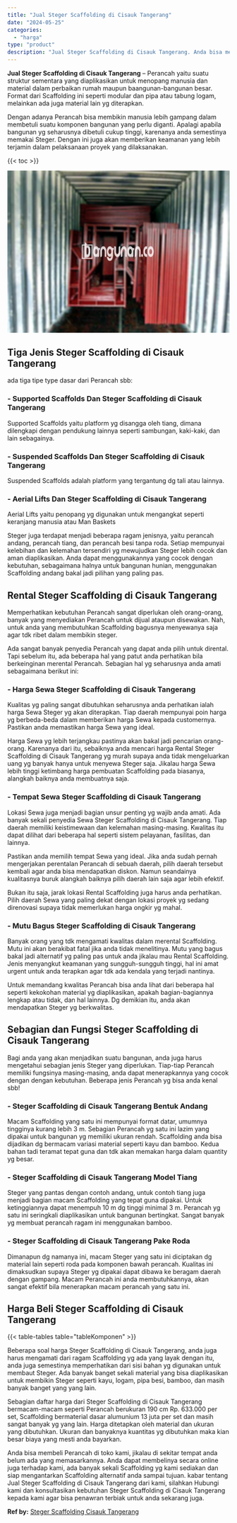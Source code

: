 ```yaml
---
title: "Jual Steger Scaffolding di Cisauk Tangerang"
date: "2024-05-25"
categories: 
  - "harga"
type: "product"
description: "Jual Steger Scaffolding di Cisauk Tangerang. Anda bisa membeli Perancah di toko kami, jikalau di sekitar tempat anda belum ada yang memasarkannya. Anda dapat..."
---
```


**Jual Steger Scaffolding di Cisauk Tangerang** – Perancah yaitu suatu struktur sementara yang diaplikasikan untuk menopang manusia dan material dalam perbaikan rumah maupun baangunan-bangunan besar. Format dari Scaffolding ini seperti modular dan pipa atau tabung logam, melainkan ada juga material lain yg diterapkan.

Dengan adanya Perancah bisa membikin manusia lebih gampang dalam membetuli suatu komponen bangunan yang perlu diganti. Apalagi apabila bangunan yg seharusnya dibetuli cukup tinggi, karenanya anda semestinya memakai Steger. Dengan ini juga akan memberikan keamanan yang lebih terjamin dalam pelaksanaan proyek yang dilaksanakan.

{{< toc >}}

![Jual Steger Scaffolding di Cisauk Tangerang](/images/sewa-scaffolding-steger-15.png)

## Tiga Jenis Steger Scaffolding di Cisauk Tangerang

ada tiga tipe type dasar dari Perancah sbb:

### \- Supported Scaffolds Dan Steger Scaffolding di Cisauk Tangerang

Supported Scaffolds yaitu platform yg disangga oleh tiang, dimana dilengkapi dengan pendukung lainnya seperti sambungan, kaki-kaki, dan lain sebagainya.

### \- Suspended Scaffolds Dan Steger Scaffolding di Cisauk Tangerang

Suspended Scaffolds adalah platform yang tergantung dg tali atau lainnya.

### \- Aerial Lifts Dan Steger Scaffolding di Cisauk Tangerang

Aerial Lifts yaitu penopang yg digunakan untuk mengangkat seperti keranjang manusia atau Man Baskets

Steger juga terdapat menjadi beberapa ragam jenisnya, yaitu perancah andang, perancah tiang, dan perancah besi tanpa roda. Setiap mempunyai kelebihan dan kelemahan tersendiri yg mewujudkan Steger lebih cocok dan aman diaplikasikan. Anda dapat menggunakannya yang cocok dengan kebutuhan, sebagaimana halnya untuk bangunan hunian, menggunakan Scaffolding andang bakal jadi pilihan yang paling pas.

## Rental Steger Scaffolding di Cisauk Tangerang

Memperhatikan kebutuhan Perancah sangat diperlukan oleh orang-orang, banyak yang menyediakan Perancah untuk dijual ataupun disewakan. Nah, untuk anda yang membutuhkan Scaffolding bagusnya menyewanya saja agar tdk ribet dalam membikin steger.

Ada sangat banyak penyedia Perancah yang dapat anda pilih untuk dirental. Tapi sebelum itu, ada beberapa hal yang patut anda perhatikan bila berkeinginan merental Perancah. Sebagian hal yg seharusnya anda amati sebagaimana berikut ini:

### \- Harga Sewa Steger Scaffolding di Cisauk Tangerang

Kualitas yg paling sangat dibutuhkan seharusnya anda perhatikan ialah harga Sewa Steger yg akan diterapkan. Tiap daerah mempunyai poin harga yg berbeda-beda dalam memberikan harga Sewa kepada customernya. Pastikan anda memastikan harga Sewa yang ideal.

Harga Sewa yg lebih terjangkau pastinya akan bakal jadi pencarian orang-orang. Karenanya dari itu, sebaiknya anda mencari harga Rental Steger Scaffolding di Cisauk Tangerang yg murah supaya anda tidak mengeluarkan uang yg banyak hanya untuk menyewa Steger saja. Jikalau harga Sewa lebih tinggi ketimbang harga pembuatan Scaffolding pada biasanya, alangkah baiknya anda membuatnya saja.

### \- Tempat Sewa Steger Scaffolding di Cisauk Tangerang

Lokasi Sewa juga menjadi bagian unsur penting yg wajib anda amati. Ada banyak sekali penyedia Sewa Steger Scaffolding di Cisauk Tangerang. Tiap daerah memiliki keistimewaan dan kelemahan masing-masing. Kwalitas itu dapat dilihat dari beberapa hal seperti sistem pelayanan, fasilitas, dan lainnya.

Pastikan anda memilih tempat Sewa yang ideal. Jika anda sudah pernah mengerjakan perentalan Perancah di sebuah daerah, pilih daerah tersebut kembali agar anda bisa mendapatkan diskon. Namun seandainya kualitasnya buruk alangkah baiknya pilih daerah lain saja agar lebih efektif.

Bukan itu saja, jarak lokasi Rental Scaffolding juga harus anda perhatikan. Pilih daerah Sewa yang paling dekat dengan lokasi proyek yg sedang direnovasi supaya tidak memerlukan harga ongkir yg mahal.

### \- Mutu Bagus Steger Scaffolding di Cisauk Tangerang

Banyak orang yang tdk mengamati kwalitas dalam merental Scaffolding. Mutu ini akan berakibat fatal jika anda tidak menelitinya. Mutu yang bagus bakal jadi alternatif yg paling pas untuk anda jikalau mau Rental Scaffolding. Jenis menyangkut keamanan yang sungguh-sungguh tinggi, hal ini amat urgent untuk anda terapkan agar tdk ada kendala yang terjadi nantinya.

Untuk memandang kwalitas Perancah bisa anda lihat dari beberapa hal seperti kekokohan material yg diaplikasikan, apakah bagian-bagiannya lengkap atau tidak, dan hal lainnya. Dg demikian itu, anda akan mendapatkan Steger yg berkwalitas.

## Sebagian dan Fungsi Steger Scaffolding di Cisauk Tangerang

Bagi anda yang akan menjadikan suatu bangunan, anda juga harus mengetahui sebagian jenis Steger yang diperlukan. Tiap-tiap Perancah memiliki fungsinya masing-masing, anda dapat menerapkannya yang cocok dengan dengan kebutuhan. Beberapa jenis Perancah yg bisa anda kenal sbb!

### \- Steger Scaffolding di Cisauk Tangerang Bentuk Andang

Macam Scaffolding yang satu ini mempunyai format datar, umumnya tingginya kurang lebih 3 m. Sebagian Perancah yg satu ini lazim yang dipakai untuk bangunan yg memiliki ukuran rendah. Scaffolding anda bisa dijadikan dg bermacam variasi material seperti kayu dan bamboo. Kedua bahan tadi teramat tepat guna dan tdk akan memakan harga dalam quantity yg besar.

### \- Steger Scaffolding di Cisauk Tangerang Model Tiang

Steger yang pantas dengan contoh andang, untuk contoh tiang juga menjadi bagian macam Scaffolding yang tepat guna dipakai. Untuk ketinggiannya dapat menempuh 10 m dg tinggi minimal 3 m. Perancah yg satu ini seringkali diaplikasikan untuk bangunan bertingkat. Sangat banyak yg membuat perancah ragam ini menggunakan bamboo.

### \- Steger Scaffolding di Cisauk Tangerang Pake Roda

Dimanapun dg namanya ini, macam Steger yang satu ini diciptakan dg material lain seperti roda pada komponen bawah perancah. Kualitas ini dimaksudkan supaya Steger yg dipakai dapat dibawa ke beragam daerah dengan gampang. Macam Perancah ini anda membutuhkannya, akan sangat efektif bila menerapkan macam perancah yang satu ini.

## Harga Beli Steger Scaffolding di Cisauk Tangerang

{{< table-tables table="tableKomponen" >}}

Beberapa soal harga Steger Scaffolding di Cisauk Tangerang, anda juga harus mengamati dari ragam Scaffolding yg ada yang layak dengan itu, anda juga semestinya memperhatikan dari sisi bahan yg digunakan untuk membaut Steger. Ada banyak banget sekali material yang bisa diaplikasikan untuk membikin Steger seperti kayu, logam, pipa besi, bamboo, dan masih banyak banget yang yang lain.

Sebagian daftar harga dari Steger Scaffolding di Cisauk Tangerang bermacam-macam seperti Perancah berukuran 190 cm Rp. 633.000 per set, Scaffolding bermaterial dasar alumunium 13 juta per set dan masih sangat banyak yg yang lain. Harga ditetapkan oleh material dan ukuran yang dibutuhkan. Ukuran dan banyaknya kuantitas yg dibutuhkan maka kian besar biaya yang mesti anda bayarkan.

Anda bisa membeli Perancah di toko kami, jikalau di sekitar tempat anda belum ada yang memasarkannya. Anda dapat membelinya secara online juga terhadap kami, ada banyak sekali Scaffolding yg kami sediakan dan siap mengantarkan Scaffolding alternatif anda sampai tujuan. kabar tentang Jual Steger Scaffolding di Cisauk Tangerang dari kami, silahkan Hubungi kami dan konsultasikan kebutuhan Steger Scaffolding di Cisauk Tangerang kepada kami agar bisa penawran terbiak untuk anda sekarang juga.

**Ref by:** [Steger Scaffolding Cisauk Tangerang](https://id.wikipedia.org/wiki/Steger)
